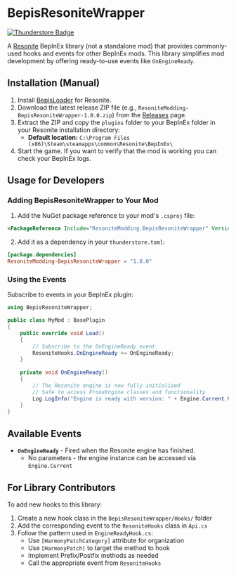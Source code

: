 # BepisResoniteWrapper
[![Thunderstore Badge](https://modding.resonite.net/assets/available-on-thunderstore.svg)](https://thunderstore.io/c/resonite/)

A [Resonite](https://resonite.com/) BepInEx library (not a standalone mod) that provides commonly-used hooks and events for other BepInEx mods. This library simplifies mod development by offering ready-to-use events like `OnEngineReady`.

## Installation (Manual)
1. Install [BepisLoader](https://github.com/ResoniteModding/BepisLoader) for Resonite.
2. Download the latest release ZIP file (e.g., `ResoniteModding-BepisResoniteWrapper-1.0.0.zip`) from the [Releases](https://github.com/ResoniteModding/BepisResoniteWrapper/releases) page.
3. Extract the ZIP and copy the `plugins` folder to your BepInEx folder in your Resonite installation directory:
   - **Default location:** `C:\Program Files (x86)\Steam\steamapps\common\Resonite\BepInEx\`
4. Start the game. If you want to verify that the mod is working you can check your BepInEx logs.

## Usage for Developers

### Adding BepisResoniteWrapper to Your Mod

1. Add the NuGet package reference to your mod's `.csproj` file:

```xml
<PackageReference Include="ResoniteModding.BepisResoniteWrapper" Version="1.0.*" />
```

2. Add it as a dependency in your `thunderstore.toml`:

```toml
[package.dependencies]
ResoniteModding-BepisResoniteWrapper = "1.0.0"
```

### Using the Events

Subscribe to events in your BepInEx plugin:

```csharp
using BepisResoniteWrapper;

public class MyMod : BasePlugin
{
    public override void Load()
    {
        // Subscribe to the OnEngineReady event
        ResoniteHooks.OnEngineReady += OnEngineReady;
    }
    
    private void OnEngineReady()
    {
        // The Resonite engine is now fully initialized
        // Safe to access FrooxEngine classes and functionality
        Log.LogInfo("Engine is ready with version: " + Engine.Current.VersionString);
    }
}
```

## Available Events

- **`OnEngineReady`** - Fired when the Resonite engine has finished.
  - No parameters - the engine instance can be accessed via `Engine.Current`

## For Library Contributors

To add new hooks to this library:

1. Create a new hook class in the `BepisResoniteWrapper/Hooks/` folder
2. Add the corresponding event to the `ResoniteHooks` class in `Api.cs`
3. Follow the pattern used in `EngineReadyHook.cs`:
   - Use `[HarmonyPatchCategory]` attribute for organization
   - Use `[HarmonyPatch]` to target the method to hook
   - Implement Prefix/Postfix methods as needed
   - Call the appropriate event from `ResoniteHooks`
